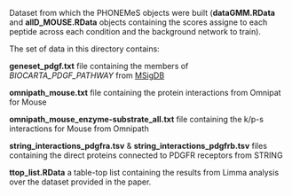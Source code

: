 Dataset from which the PHONEMeS objects were built (**dataGMM.RData** and **allD_MOUSE.RData** objects containing the scores assigne to each peptide across each condition and the background network to train).

The set of data in this directory contains:

**geneset_pdgf.txt** file containing the members of *BIOCARTA_PDGF_PATHWAY* from [MSigDB](http://software.broadinstitute.org/gsea/msigdb/cards/BIOCARTA_PDGF_PATHWAY.html)
  
**omnipath_mouse.txt** file containing the protein interactions from Omnipat for Mouse

**omnipath_mouse_enzyme-substrate_all.txt** file containing the k/p-s interactions for Mouse from Omnipath

**string_interactions_pdgfra.tsv** & **string_interactions_pdgfrb.tsv** files containing the direct proteins connected to PDGFR receptors from STRING

**ttop_list.RData** a table-top list containing the results from Limma analysis over the dataset provided in the paper.
